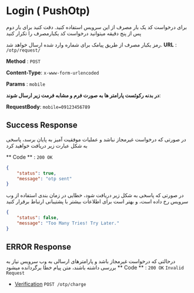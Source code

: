 # Login ( PushOtp)

برای درخواست کد یک بار مصرف از این سرویس استفاده کنید. دقت کنید برای بار دوم پس از  پنج دقیقه  میتوانید درخواست کد یکبارمصرف را  تکرار کنید

رمز یکبار مصرف از طریق پیامک برای شماره وارد شده ارسال خواهد شد.
**URL** : `/otp/request/`

**Method** : `POST`

**Content-Type**: `x-www-form-urlencoded`

**Params** : `mobile`

**در بدنه رکوئست پارامتر ها به صورت فرم و مشابه فرمت زیر ارسال شوند**:

**RequestBody**: ```mobile=09123456789```


## Success Response

در صورتی که درخواست غیرمجاز نباشد و عملیات موفقیت آمیز به پایان برسد، پاسخی به شکل عبارت زیر دریافت خواهید کرد

** Code ** : `200 OK`

```json
{
    "status": true,
    "message": "otp sent"
}
```

در صورتی که پاسخی به شکل زیر دریافت شود، خطایی در زمان بندی استفاده از وب سرویس رخ داده است، و بهتر است برای اطلاعات بیشتر با پشتیبانی ارتباط برقرار کنید

```json
{
    "status": false,
    "message": "Too Many Tries! Try Later."
}
```

## ERROR Response

درحالتی که درخواست غیرمجاز باشد و پارامترهای ارسالی به وب سرویس نیاز به بررسی داشته باشند، متن پیام خطا برگردانده میشود
** Code ** : `200 OK`
`Invalid Request`



* [Verification](chargeOtp.md) `POST /otp/charge`

